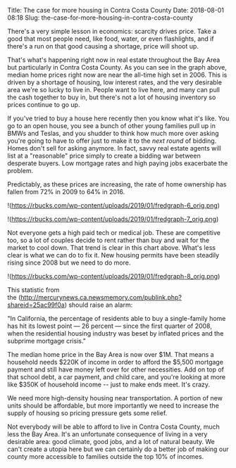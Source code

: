 Title: The case for more housing in Contra Costa County
Date: 2018-08-01 08:18
Slug: the-case-for-more-housing-in-contra-costa-county

​There's a very simple lesson in economics: scarcity drives price. Take a good that most people need, like food, water, or even flashlights, and if there's a run on that good causing a shortage, price will shoot up.

That's what's happening right now in real estate throughout the Bay Area but particularly in Contra Costa County. As you can see in the graph above, median home prices right now are near the all-time high set in 2006. This is driven by a shortage of housing, low interest rates, and the very desirable area we're so lucky to live in. People want to live here, and many can pull the cash together to buy in, but there's not a lot of housing inventory so prices continue to go up.  

If you've tried to buy a house here recently then you know what it's like. You go to an open house, you see a bunch of other young families pull up in BMWs and Teslas, and you shudder to think how much more over asking you're going to have to offer just to make it to the *next round* of bidding. Homes don't sell for asking anymore. In fact, savvy real estate agents will list at a "reasonable" price simply to create a bidding war between desperate buyers. Low mortgage rates and high paying jobs exacerbate the problem. 

Predictably, as these prices are increasing, the rate of home ownership has fallen from 72% in 2009 to 64% in 2016.

!(https://rbucks.com/wp-content/uploads/2019/01/fredgraph-6_orig.png)

!(https://rbucks.com/wp-content/uploads/2019/01/fredgraph-7_orig.png)

Not everyone gets a high paid tech or medical job. These are competitive too, so a lot of couples decide to rent rather than buy and wait for the market to cool down. That trend is clear in this chart above. What's less clear is what we can do to fix it. New housing permits have been steadily rising since 2008 but we need to do more.  

!(https://rbucks.com/wp-content/uploads/2019/01/fredgraph-8_orig.png)

This statistic from the (http://mercurynews.ca.newsmemory.com/publink.php?shareid=25ac99f0a) should raise an alarm:

"In California, the percentage of residents able to buy a single-family home has hit its lowest point — 26 percent — since the first quarter of 2008, when the residential housing industry was beset by inflated prices and the subprime mortgage crisis." 

The median home price in the Bay Area is now over $1M. That means a household needs $220K of income in order to afford the $5,500 mortgage payment and still have money left over for other necessities. Add on top of that school debt, a car payment, and child care, and you're looking at more like $350K of household income -- just to make ends meet. It's crazy. 

We need more high-density housing near transportation. A portion of new units should be affordable, but more importantly we need to increase the supply of housing so pricing pressure gets some relief. 

Not everybody will be able to afford to live in Contra Costa County, much less the Bay Area. It's an unfortunate consequence of living in a very desirable area: good climate, good jobs, and a lot of natural beauty. We can't create a utopia here but we can certainly do a better job of making our county more accessible to families outside the top 10% of incomes.